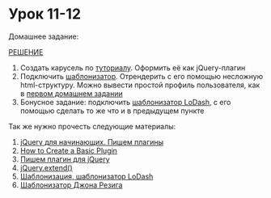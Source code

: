 # Урок 11-12

Домашнее задание:

[РЕШЕНИЕ](http://kosty2979.github.io/js/js_11-12/js_11-12.html)

1. Создать карусель по [туториалу](http://ru.jakeroid.com/sozdaem-prostuyu-karusel-slajder-s-pomoshhyu-jquery.html). Оформить её как jQuery-плагин
2. Подключить [шаблонизатор](http://ejohn.org/blog/javascript-micro-templating/). Отрендерить с его помощью несложную html-структуру. Можно вывести простой профиль пользователя, как в [первом домашнем задании](https://github.com/goit-fe/markup_fe2o/blob/master/html_01/homework1.png)
3. Бонусное задание: подключить [шаблонизатор LoDash](https://learn.javascript.ru/template-lodash), с его помощью сделать то же что и в предыдущем пункте


Так же нужно прочесть следующие материалы:

1. [jQuery для начинающих. Пишем плагины](http://anton.shevchuk.name/javascript/jquery-for-beginners-write-plugins/)
2. [How to Create a Basic Plugin](http://learn.jquery.com/plugins/basic-plugin-creation/)
3. [Пишем плагин для jQuery](http://habrahabr.ru/post/158235/)
4. [jQuery.extend()](http://jquerybook.ru/api/jQuery.extend()-fn86.html)
5. [Шаблонизация, шаблонизатор LoDash](https://learn.javascript.ru/template-lodash)
6. [Шаблонизатор Джона Резига](http://ejohn.org/blog/javascript-micro-templating/)
